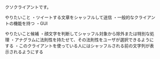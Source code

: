 クソクライアントです。

やりたいこと
・ツイートする文章をシャッフルして送信
・一般的なクライアントの機能を持つ
・GUI

やりたいこと候補
・顔文字を判断してシャッフル対象から除外または特別な処理
・アナグラムに法則性を持たせて、その法則性をユーザが選択できるようにする
・このクライアントを使っている人にはシャッフルされる前の文字列が表示されるようにする
